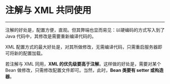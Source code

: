# 注解与 XML 共同使用

---

注解的好处是，配置方便，直观。但其弊端也显而易见：以硬编码的方式写入到了 Java 代码中，其修改是需要重新编译代码的。

XML 配置方式的最大好处是，对其所做修改，无需编译代码，只需重启服务器即可将新的配置加载。

若注解与 XML 同用，**XML 的优先级要高于注解**。这样做的好处是，需要对某个 Bean 做修改，只需修改配置文件即可。当然，此时，**Bean 类要有 setter 或构造器**。